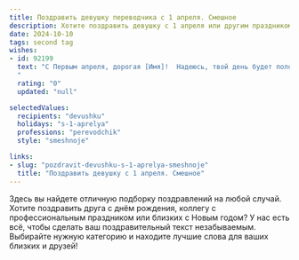 ```yaml
---
title: Поздравить девушку переводчика с 1 апреля. Смешное
description: Хотите поздравить девушку с 1 апреля или другим праздником? Наш ИИ создаст незабываемое поздравление, а вы обязательно выделитесь среди других.  
date: 2024-10-10
tags: second tag
wishes:
- id: 92199
  text: "С Первым апреля, дорогая [Имя]!  Надеюсь, твой день будет полон удачных переводов, а не только первоапрельских розыгрышей!  Пусть даже самые запутанные тексты сдадутся перед твоим блестящим умом, как перед шуткой опытного фокусника!  Желаю тебе море позитива и ни единой корявой фразы в твоих переводах сегодня!
  "
  rating: "0"
  updated: "null"

selectedValues:
  recipients: "devushku"
  holidays: "s-1-aprelya"
  professions: "perevodchik"
  style: "smeshnoje"

links:
- slug: "pozdravit-devushku-s-1-aprelya-smeshnoje"
  title: "Поздравить девушку с 1 апреля. Смешное"
---
```


Здесь вы найдете отличную подборку поздравлений на любой случай.
Хотите поздравить друга с днём рождения, коллегу с профессиональным праздником или близких с Новым годом? У нас есть всё, чтобы сделать ваш поздравительный текст незабываемым. Выбирайте нужную категорию и находите лучшие слова для ваших близких и друзей!

